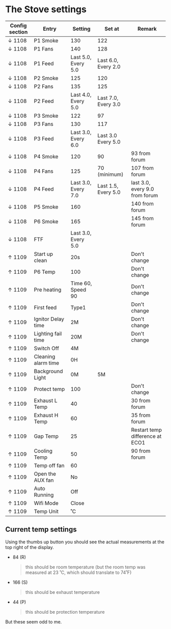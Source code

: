 # The Stove settings

| Config section | Entry               | Setting             | Set at               | Remark                          |
| -------------- | ------------------- | ------------------- | -------------------- | ------------------------------- |
| ↓ 1108         | P1 Smoke            | 130                 | 122                  |                                 |
| ↓ 1108         | P1 Fans             | 140                 | 128                  |                                 |
| ↓ 1108         | P1 Feed             | Last 5.0, Every 5.0 | Last 6.0, Every 2.0  |                                 |
| ↓ 1108         | P2 Smoke            | 125                 | 120                  |                                 |
| ↓ 1108         | P2 Fans             | 135                 | 125                  |                                 |
| ↓ 1108         | P2 Feed             | Last 4.0, Every 5.0 | Last 7.0, Every 3.0  |                                 |
| ↓ 1108         | P3 Smoke            | 122                 | 97                   |                                 |
| ↓ 1108         | P3 Fans             | 130                 | 117                  |                                 |
| ↓ 1108         | P3 Feed             | Last 3.0, Every 6.0 | Last 3.0 Every 5.0   |                                 |
| ↓ 1108         | P4 Smoke            | 120                 | 90                   | 93 from forum                   |
| ↓ 1108         | P4 Fans             | 125                 | 70 (minimum)         | 107 from forum                  |
| ↓ 1108         | P4 Feed             | Last 3.0, Every 7.0 | Last 1.5, Every 5.0 | last 3.0, every 9.0 from forum  |
| ↓ 1108         | P5 Smoke            | 160                 |                      | 140 from forum                  |
| ↓ 1108         | P6 Smoke            | 165                 |                      | 145 from forum                  |
| ↓ 1108         | FTF                 | Last 3.0, Every 5.0 |                      |                                 |
| ↑ 1109         | Start up clean      | 20s                 |                      | Don't change                    |
| ↑ 1109         | P6 Temp             | 100                 |                      | Don't change                    |
| ↑ 1109         | Pre heating         | Time 60, Speed 90   |                      | Don't change                    |
| ↑ 1109         | First feed          | Type1               |                      | Don't change                    |
| ↑ 1109         | Ignitor Delay time  | 2M                  |                      | Don't change                    |
| ↑ 1109         | Lighting fail time  | 20M                 |                      | Don't change                    |
| ↑ 1109         | Switch Off          | 4M                  |                      |                                 |
| ↑ 1109         | Cleaning alarm time | 0H                  |                      |                                 |
| ↑ 1109         | Background Light    | 0M                  | 5M                   |                                 |
| ↑ 1109         | Protect temp        | 100                 |                      | Don't change                    |
| ↑ 1109         | Exhaust L Temp      | 40                  |                      | 30 from forum                   |
| ↑ 1109         | Exhaust H Temp      | 60                  |                      | 35 from forum                   |
| ↑ 1109         | Gap Temp            | 25                  |                      | Restart temp difference at ECO1 |
| ↑ 1109         | Cooling Temp        | 50                  |                      | 90 from forum                   |
| ↑ 1109         | Temp off fan        | 60                  |                      |                                 |
| ↑ 1109         | Open the AUX fan    | No                  |                      |                                 |
| ↑ 1109         | Auto Running        | Off                 |                      |                                 |
| ↑ 1109         | Wifi Mode           | Close               |                      |                                 |
| ↑ 1109         | Temp Unit           | ˚C                  |                      |                                 |

## Current temp settings

Using the thumbs up button you should see the actual measurements at the top right of the display.

- 84 (R) 
  > this should be room temperature (but the room temp was measured at 23 ˚C, which should translate to 74˚F)
- 166 (S) 
  > this should be exhaust temperature
- 44 (P) 
  > this should be protection temperature

But these seem odd to me.
